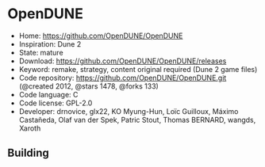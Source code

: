 # OpenDUNE

- Home: https://github.com/OpenDUNE/OpenDUNE
- Inspiration: Dune 2
- State: mature
- Download: https://github.com/OpenDUNE/OpenDUNE/releases
- Keyword: remake, strategy, content original required (Dune 2 game files)
- Code repository: https://github.com/OpenDUNE/OpenDUNE.git (@created 2012, @stars 1478, @forks 133)
- Code language: C
- Code license: GPL-2.0
- Developer: drnovice, glx22, KO Myung-Hun, Loïc Guilloux, Máximo Castañeda, Olaf van der Spek, Patric Stout, Thomas BERNARD, wangds, Xaroth

## Building
